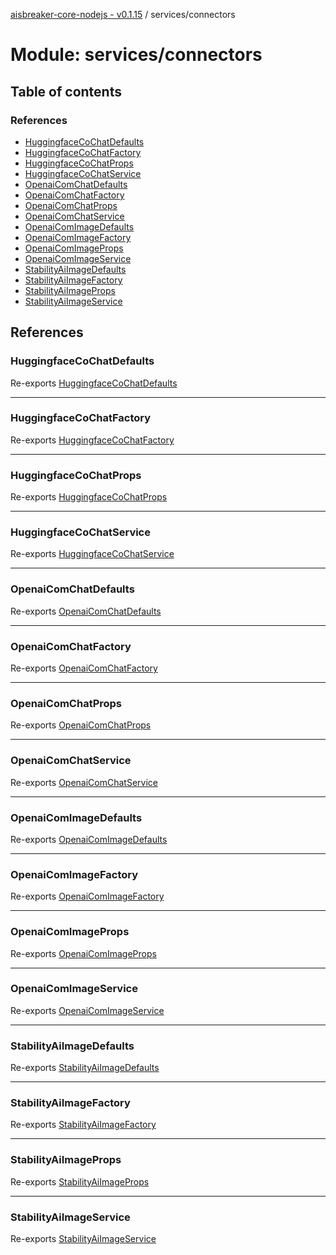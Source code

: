 [aisbreaker-core-nodejs - v0.1.15](../README.md) / services/connectors

# Module: services/connectors

## Table of contents

### References

- [HuggingfaceCoChatDefaults](services_connectors.md#huggingfacecochatdefaults)
- [HuggingfaceCoChatFactory](services_connectors.md#huggingfacecochatfactory)
- [HuggingfaceCoChatProps](services_connectors.md#huggingfacecochatprops)
- [HuggingfaceCoChatService](services_connectors.md#huggingfacecochatservice)
- [OpenaiComChatDefaults](services_connectors.md#openaicomchatdefaults)
- [OpenaiComChatFactory](services_connectors.md#openaicomchatfactory)
- [OpenaiComChatProps](services_connectors.md#openaicomchatprops)
- [OpenaiComChatService](services_connectors.md#openaicomchatservice)
- [OpenaiComImageDefaults](services_connectors.md#openaicomimagedefaults)
- [OpenaiComImageFactory](services_connectors.md#openaicomimagefactory)
- [OpenaiComImageProps](services_connectors.md#openaicomimageprops)
- [OpenaiComImageService](services_connectors.md#openaicomimageservice)
- [StabilityAiImageDefaults](services_connectors.md#stabilityaiimagedefaults)
- [StabilityAiImageFactory](services_connectors.md#stabilityaiimagefactory)
- [StabilityAiImageProps](services_connectors.md#stabilityaiimageprops)
- [StabilityAiImageService](services_connectors.md#stabilityaiimageservice)

## References

### HuggingfaceCoChatDefaults

Re-exports [HuggingfaceCoChatDefaults](../interfaces/services_connectors_HuggingfaceCoChat.HuggingfaceCoChatDefaults.md)

___

### HuggingfaceCoChatFactory

Re-exports [HuggingfaceCoChatFactory](../classes/services_connectors_HuggingfaceCoChat.HuggingfaceCoChatFactory.md)

___

### HuggingfaceCoChatProps

Re-exports [HuggingfaceCoChatProps](../interfaces/services_connectors_HuggingfaceCoChat.HuggingfaceCoChatProps.md)

___

### HuggingfaceCoChatService

Re-exports [HuggingfaceCoChatService](../classes/services_connectors_HuggingfaceCoChat.HuggingfaceCoChatService.md)

___

### OpenaiComChatDefaults

Re-exports [OpenaiComChatDefaults](../interfaces/services_connectors_OpenaiComChat.OpenaiComChatDefaults.md)

___

### OpenaiComChatFactory

Re-exports [OpenaiComChatFactory](../classes/services_connectors_OpenaiComChat.OpenaiComChatFactory.md)

___

### OpenaiComChatProps

Re-exports [OpenaiComChatProps](../interfaces/services_connectors_OpenaiComChat.OpenaiComChatProps.md)

___

### OpenaiComChatService

Re-exports [OpenaiComChatService](../classes/services_connectors_OpenaiComChat.OpenaiComChatService.md)

___

### OpenaiComImageDefaults

Re-exports [OpenaiComImageDefaults](../interfaces/services_connectors_OpenaiComImage.OpenaiComImageDefaults.md)

___

### OpenaiComImageFactory

Re-exports [OpenaiComImageFactory](../classes/services_connectors_OpenaiComImage.OpenaiComImageFactory.md)

___

### OpenaiComImageProps

Re-exports [OpenaiComImageProps](../interfaces/services_connectors_OpenaiComImage.OpenaiComImageProps.md)

___

### OpenaiComImageService

Re-exports [OpenaiComImageService](../classes/services_connectors_OpenaiComImage.OpenaiComImageService.md)

___

### StabilityAiImageDefaults

Re-exports [StabilityAiImageDefaults](../interfaces/services_connectors_StabilityAiImage.StabilityAiImageDefaults.md)

___

### StabilityAiImageFactory

Re-exports [StabilityAiImageFactory](../classes/services_connectors_StabilityAiImage.StabilityAiImageFactory.md)

___

### StabilityAiImageProps

Re-exports [StabilityAiImageProps](../interfaces/services_connectors_StabilityAiImage.StabilityAiImageProps.md)

___

### StabilityAiImageService

Re-exports [StabilityAiImageService](../classes/services_connectors_StabilityAiImage.StabilityAiImageService.md)
